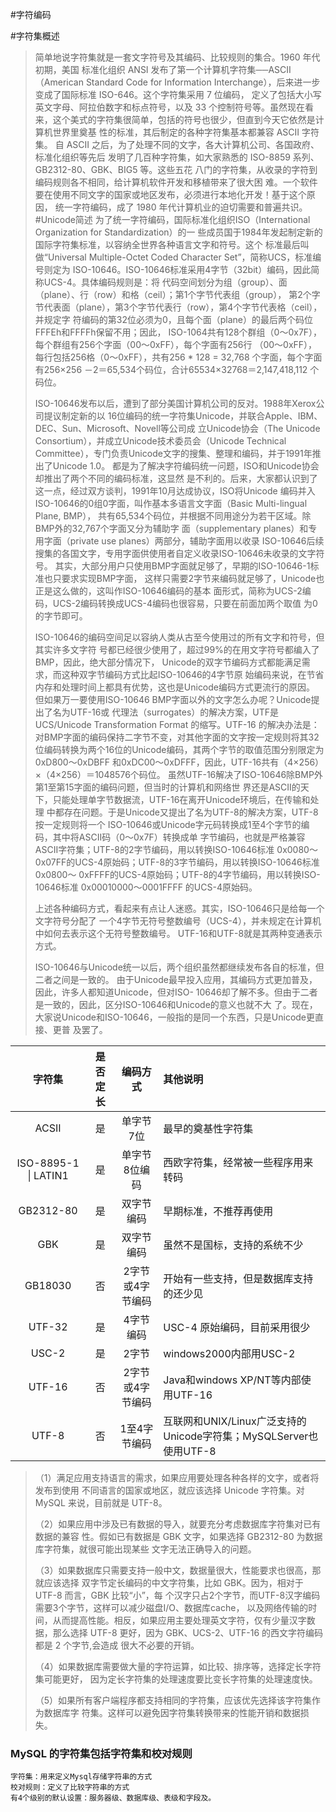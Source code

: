 #字符编码

#字符集概述
 >简单地说字符集就是一套文字符号及其编码、比较规则的集合。1960 年代初期，美国
    标准化组织 ANSI 发布了第一个计算机字符集──ASCII（American Standard Code for
    Information Interchange），后来进一步变成了国际标准 ISO-646。这个字符集采用 7 位编码，
    定义了包括大小写英文字母、阿拉伯数字和标点符号，以及 33 个控制符号等。虽然现在看
    来，这个美式的字符集很简单，包括的符号也很少，但直到今天它依然是计算机世界里奠基
    性的标准，其后制定的各种字符集基本都兼容 ASCII 字符集。
    自 ASCII 之后，为了处理不同的文字，各大计算机公司、各国政府、标准化组织等先后
    发明了几百种字符集，如大家熟悉的 ISO-8859 系列、GB2312-80、GBK、BIG5 等。这些五花
    八门的字符集，从收录的字符到编码规则各不相同，给计算机软件开发和移植带来了很大困
    难。一个软件要在使用不同文字的国家或地区发布，必须进行本地化开发！基于这个原因，
    统一字符编码，成了 1980 年代计算机业的迫切需要和普遍共识。
#Unicode简述
>为了统一字符编码，国际标准化组织ISO（International Organization for Standardization）的一
 些成员国于1984年发起制定新的国际字符集标准，以容纳全世界各种语言文字和符号。这个
 标准最后叫做“Universal Multiple-Octet Coded Character Set”，简称UCS，标准编号则定为
 ISO-10646。ISO-10646标准采用4字节（32bit）编码，因此简称UCS-4。具体编码规则是：将
 代码空间划分为组（group）、面（plane）、行（row）和格（ceil）；第1个字节代表组（group），
 第2个字节代表面（plane），第3个字节代表行（row），第4个字节代表格（ceil），并规定字
 符编码的第32位必须为0，且每个面（plane）的最后两个码位FFFEh和FFFFh保留不用；因此，
 ISO-1064共有128个群组（0～0x7F），每个群组有256个字面（00～0xFF），每个字面有256行
 （00～0xFF），每行包括256格（0～0xFF），共有256 * 128 = 32,768 个字面，每个字面有256×256
 －2＝65,534个码位，合计65534×32768＝2,147,418,112 个码位。
>
> ISO-10646发布以后，遭到了部分美国计算机公司的反对。1988年Xerox公司提议制定新的以
 16位编码的统一字符集Unicode，并联合Apple、IBM、DEC、Sun、Microsoft、Novell等公司成
 立Unicode协会（The Unicode Consortium），并成立Unicode技术委员会（Unicode Technical
 Committee），专门负责Unicode文字的搜集、整理和编码，并于1991年推出了Unicode 1.0。
 都是为了解决字符编码统一问题，ISO和Unicode协会却推出了两个不同的编码标准，这显然
 是不利的。后来，大家都认识到了这一点，经过双方谈判，1991年10月达成协议，ISO将Unicode
 编码并入ISO-10646的0组0字面，叫作基本多语言文字面（Basic Multi-lingual Plane, BMP），
 共有65,534个码位，并根据不同用途分为若干区域。除BMP外的32,767个字面又分为辅助字
 面（supplementary planes）和专用字面（private use planes）两部分，辅助字面用以收录
 ISO-10646后续搜集的各国文字，专用字面供使用者自定义收录ISO-10646未收录的文字符号。
 其实，大部分用户只使用BMP字面就足够了，早期的ISO-10646-1标准也只要求实现BMP字面，
 这样只需要2字节来编码就足够了，Unicode也正是这么做的，这叫作ISO-10646编码的基本
 面形式，简称为UCS-2编码，UCS-2编码转换成UCS-4编码也很容易，只要在前面加两个取值
 为0的字节即可。
>
> ISO-10646的编码空间足以容纳人类从古至今使用过的所有文字和符号，但其实许多文字符
 号都已经很少使用了，超过99%的在用文字符号都编入了BMP，因此，绝大部分情况下，
 Unicode的双字节编码方式都能满足需求，而这种双字节编码方式比起ISO-10646的4字节原
 始编码来说，在节省内存和处理时间上都具有优势，这也是Unicode编码方式更流行的原因。
 但如果万一要使用ISO-10646 BMP字面以外的文字怎么办呢？Unicode提出了名为UTF-16或
 代理法（surrogates）的解决方案，UTF是UCS/Unicode Transformation Format 的缩写。UTF-16
 的解决办法是：对BMP字面的编码保持二字节不变，对其他字面的文字按一定规则将其32
 位编码转换为两个16位的Unicode编码，其两个字节的取值范围分别限定为0xD800～0xDBFF
 和0xDC00～0xDFFF，因此，UTF-16共有（4×256）×（4×256）＝1048576个码位。
 虽然UTF-16解决了ISO-10646除BMP外第1至第15字面的编码问题，但当时的计算机和网络世
 界还是ASCII的天下，只能处理单字节数据流，UTF-16在离开Unicode环境后，在传输和处理
 中都存在问题。于是Unicode又提出了名为UTF-8的解决方案，UTF-8按一定规则将一个
 ISO-10646或Unicode字元码转换成1至4个字节的编码，其中将ASCII码（0～0x7F）转换成单
 字节编码，也就是严格兼容ASCII字符集；UTF-8的2字节编码，用以转换ISO-10646标准
 0x0080～0x07FF的UCS-4原始码；UTF-8的3字节编码，用以转换ISO-10646标准 0x0800～
 0xFFFF的UCS-4原始码；UTF-8的4字节编码，用以转换ISO-10646标准 0x00010000～0001FFFF
 的UCS-4原始码。
>
> 上述各种编码方式，看起来有点让人迷惑。其实，ISO-10646只是给每一个文字符号分配了
 一个4字节无符号整数编号（UCS-4），并未规定在计算机中如何去表示这个无符号整数编号。
 UTF-16和UTF-8就是其两种变通表示方式。
>
> ISO-10646与Unicode统一以后，两个组织虽然都继续发布各自的标准，但二者之间是一致的。
 由于Unicode最早投入应用，其编码方式更加普及，因此，许多人都知道Unicode，但对ISO-
 10646却了解不多。但由于二者是一致的，因此，区分ISO-10646和Unicode的意义也就不大
 了。现在，大家说Unicode和ISO-10646，一般指的是同一个东西，只是Unicode更直接、更普
 及罢了。

>


|字符集 | 是否定长|编码方式|其他说明|
|:---:|:---:|:---:|:---|
|ACSII|是|单字节7位|最早的奠基性字符集|
|ISO-8895-1 &#124; LATIN1|是|单字节8位编码|西欧字符集，经常被一些程序用来转码|
|GB2312-80|是|双字节编码|早期标准，不推荐再使用|
|GBK|是|双字节编码|虽然不是国标，支持的系统不少|
|GB18030|否|2字节或4字节编码|开始有一些支持，但是数据库支持的还少见|
|UTF-32|是|4字节编码|USC-4 原始编码，目前采用很少|
|USC-2|是|2字节|windows2000内部用USC-2|
|UTF-16|否|2字节或4字节编码|Java和windows XP/NT等内部使用UTF-16|
|UTF-8|否|1至4字节编码|互联网和UNIX/Linux广泛支持的Unicode字符集；MySQLServer也使用UTF-8|

>（1）满足应用支持语言的需求，如果应用要处理各种各样的文字，或者将发布到使用
 不同语言的国家或地区，就应该选择 Unicode 字符集。对 MySQL 来说，目前就是 UTF-8。
>
>（2）如果应用中涉及已有数据的导入，就要充分考虑数据库字符集对已有数据的兼容
 性。假如已有数据是 GBK 文字，如果选择 GB2312-80 为数据库字符集，就很可能出现某些
 文字无法正确导入的问题。
>
>（3）如果数据库只需要支持一般中文，数据量很大，性能要求也很高，那就应该选择
 双字节定长编码的中文字符集，比如 GBK。因为，相对于 UTF-8 而言，GBK 比较“小”，每
 个汉字只占2个字节，而UTF-8汉字编码需要3个字节，这样可以减少磁盘I/O、数据库cache，
 以及网络传输的时间，从而提高性能。相反，如果应用主要处理英文字符，仅有少量汉字数
 据，那么选择 UTF-8 更好，因为 GBK、UCS-2、UTF-16 的西文字符编码都是 2 个字节,会造成
 很大不必要的开销。
>
>（4）如果数据库需要做大量的字符运算，如比较、排序等，选择定长字符集可能更好，
 因为定长字符集的处理速度要比变长字符集的处理速度快。
>
>（5）如果所有客户端程序都支持相同的字符集，应该优先选择该字符集作为数据库字
 符集。这样可以避免因字符集转换带来的性能开销和数据损失。

### MySQL 的字符集包括字符集和校对规则
    字符集：用来定义Mysql存储字符串的方式
    校对规则：定义了比较字符串的方式
    有4个级别的默认设置：服务器级、数据库级、表级和字段及。
